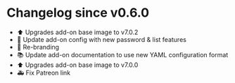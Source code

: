 # Changelog since v0.6.0
- :arrow_up: Upgrades add-on base image to v7.0.2 
- :hammer: Update add-on config with new password & list features 
- :hammer: Re-branding 
- :books: Update add-on documentation to use new YAML configuration format 
- :arrow_up: Upgrades add-on base image to v7.0.0 
- :ambulance: Fix Patreon link 
